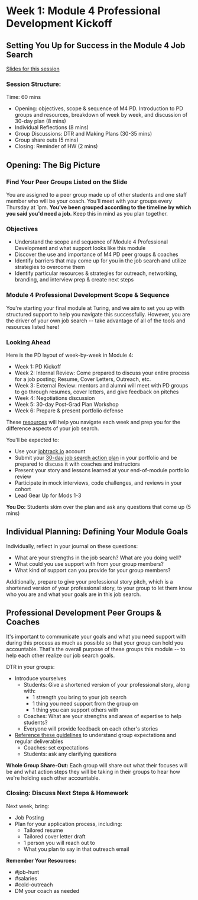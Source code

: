 # Week 1: Module 4 Professional Development Kickoff

## Setting You Up for Success in the Module 4 Job Search

[Slides for this session](https://docs.google.com/presentation/d/1DNPivOJBUUnWlwD-n-2K9dysidWPyVFaqCvMmy87Irw/edit?usp=sharing)

### Session Structure:
Time: 60 mins

* Opening: objectives, scope & sequence of M4 PD. Introduction to PD groups and resources, breakdown of week by week, and discussion of 30-day plan (8 mins)
* Individual Reflections (8 mins) 
* Group Discussions: DTR and Making Plans (30-35 mins)
* Group share outs (5 mins)
* Closing: Reminder of HW (2 mins)

## Opening: The Big Picture
### Find Your Peer Groups Listed on the Slide
You are assigned to a peer group made up of other students and one staff member who will be your coach. You'll meet with your groups every Thursday at 1pm. **You've been grouped according to the timeline by which you said you'd need a job.** Keep this in mind as you plan together.

### Objectives
* Understand the scope and sequence of Module 4 Professional Development and what support looks like this module
* Discover the use and importance of M4 PD peer groups & coaches
* Identify barriers that may come up for you in the job search and utilize strategies to overcome them
* Identify particular resources & strategies for outreach, networking, branding, and interview prep & create next steps

### Module 4 Professional Development Scope & Sequence
You're starting your final module at Turing, and we aim to set you up with structured support to help you navigate this successfully. However, you are the driver of your own job search -- take advantage of all of the tools and resources listed here!

### Looking Ahead
Here is the PD layout of week-by-week in Module 4:

* Week 1: PD Kickoff
* Week 2: Internal Review: Come prepared to discuss your entire process for a job posting; Resume, Cover Letters, Outreach, etc.
* Week 3: External Review: mentors and alumni will meet with PD groups to go through resumes, cover letters, and give feedback on pitches
* Week 4: Negotiations discussion
* Week 5: 30-day Post-Grad Plan Workshop
* Week 6: Prepare & present portfolio defense

These [resources](https://github.com/turingschool/career-development-curriculum/blob/master/module_four/guidelines_for_peer_groups.md) will help you navigate each week and prep you for the difference aspects of your job search. 

You'll be expected to:

* Use your [jobtrack.io](https://jobtrack.io/) account
* Submit your [30-day job search action plan](https://github.com/turingschool/career-development-curriculum/blob/master/module_four/post_grad_plan.md) in your portfolio and be prepared to discuss it with coaches and instructors
* Present your story and lessons learned at your end-of-module portfolio review
* Participate in mock interviews, code challenges, and reviews in your cohort
* Lead Gear Up for Mods 1-3 

**You Do:** Students skim over the plan and ask any questions that come up (5 mins) 

## Individual Planning: Defining Your Module Goals
Individually, reflect in your journal on these questions:

* What are your strengths in the job search? What are you doing well?
* What could you use support with from your group members?
* What kind of support can you provide for your group members?

Additionally, prepare to give your professional story pitch, which is a shortened version of your professional story, to your group to let them know who you are and what your goals are in this job search. 

## Professional Development Peer Groups & Coaches
It's important to communicate your goals and what you need support with during this process as much as possible so that your group can hold you accountable. That's the overall purpose of these groups this module -- to help each other realize our job search goals. 

DTR in your groups:
* Introduce yourselves
	* Students: Give a shortened version of your professional story, along with:
		* 1 strength you bring to your job search
		* 1 thing you need support from the group on
		* 1 thing you can support others with
	* Coaches: What are your strengths and areas of expertise to help students?
	* Everyone will provide feedback on each other's stories
* [Reference these guidelines](https://github.com/turingschool/career-development-curriculum/blob/master/module_four/guidelines_for_peer_groups.md) to understand group expectations and regular deliverables
	* Coaches: set expectations
	* Students: ask any clarifying questions
 
**Whole Group Share-Out:**
Each group will share out what their focuses will be and what action steps they will be taking in their groups to hear how we're holding each other accountable. 

### Closing: Discuss Next Steps & Homework
Next week, bring:

* Job Posting
* Plan for your application process, including:
   * Tailored resume
   * Tailored cover letter draft
   * 1 person you will reach out to
   * What you plan to say in that outreach email

**Remember Your Resources:**

* #job-hunt
* #salaries
* #cold-outreach
* DM your coach as needed
